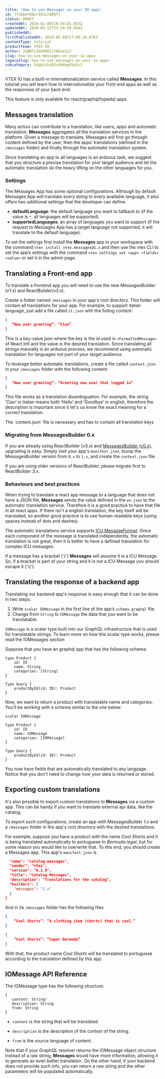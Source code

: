 ```yaml
---
title: 'How to use Messages on your IO apps'
id: tfvQmmt8Ozr95nLnQRQT1
status: DRAFT
createdAt: 2019-02-08T16:54:01.853Z
updatedAt: 2020-03-13T21:24:58.464Z
publishedAt: 
firstPublishedAt: 2019-02-08T17:00:10.078Z
contentType: tutorial
productTeam: VTEX IO
author: 3aBBTLS9ZKO6IcY0Goe2y2
slug: how-to-use-messages-on-your-io-apps
legacySlug: how-to-use-messages-on-your-io-apps
subcategory: 54gbzsku02c4bKmgFbp3v3
---
```


VTEX IO has a built-in internationalization service called __Messages__. In this tutorial you will learn how to internationalize your front end apps as well as the responses of your back end. 

<div class="alert alert-info">
This feature is only available for react/graphql/typedql apps.
</div>

## Messages translation 

Many actors can contribute to a translation, like users, apps and automatic translation. __Messages__ aggregates all the translation services in the platform. Given a message to translate, Messages will first go through content defined by the user, then the apps’ translations (defined in the `/messages` folder) and finally through the automatic translation system. 

Since translating an app to all languages is an arduous task, we suggest that you structure a precise translation for your target audience and let the automatic translation do the heavy lifting on the other languages for you.

### Settings

The Messages App has some optional configurations. Although by default Messages App will translate every string to every available language, it also offers two additional settings that the developer can define: 

- __defaultLanguage__: the default language you want to fallback to (if the value is `*`, all languages will be supported).
- __supportedLanguages__: an array of languages you want to support (if the request to Messages App has a target language not supported, it will translate to the default language).

To set the settings first install the __Messages__ app in your workspace with the command `vtex install vtex.messages@1.x` and then use the vtex CLI to set the app’s settings with the command `vtex settings set <app> <fields> <value>` or set it in the admin page. 

## Translating a Front-end app

To translate a frontend app you will need to use the new MessagesBuilder (v1.x) and ReactBuilder(v3.x). 

Create a folder named `/messages` in your app's root directory. This folder will contain all translations for your app. For example, to support italian language, just add a file called `it.json` with the folling content:

``` it.json
{
   “New user greeting”: “Ciao”
}
```

This is a key-value json where the key is the id used in `<FormattedMessage>` of React Intl and the value is the desired translation. Since translating all strings manually is an arduous process, we recommend using automatic translation for languages not part of your target audience.

To leverage better automatic translations, create a file called `context.json` in your `/messages` folder with the following content:

```context.json
{
   “New user greeting”: “Greeting new user that logged in”
}
```

This file works as a translation disambiguation. For example, the string ‘Ciao’ in italian means both ‘Hello’ and ‘Goodbye’ in english, therefore the description is important since it let's us know the exact meaning for a correct translation. 

<div class="alert alert-warning">
The `context.json` file is necessary and has to contain all translation keys
</div>
 
### Migrating from MessagesBuilder 0.x

If you are already using ReactBuilder (v3.x) and  [MessagesBuilder (v0.x)](https://help.vtex.com/en/announcement/new-way-of-adding-multilingual-support-to-your-vtex-io-app), upgrading is easy. Simply visit your app's `manifest.json`, bump the MessagesBuilder version from `0.x` to `1.x`, and create the `context.json` file. 

If you are using older versions of ReactBuilder, please migrate first to ReactBuilder 3.x.

### Behaviours and best practices

When trying to translate a react app message to a language that does not have a JSON file, __Messages__ sends the value defined in the `en.json` to the automatic translation service. Therefore it is a good practice to have that file in all react apps. If there isn't a english translation, the key itself will be translated, so another good practice is to use human-readable keys (using spaces instead of dots and dashes).

The automatic translations service supports [ICU MessageFormat](http://format-message.github.io/icu-message-format-for-translators/). Since each component of the message is translated independently, the automatic translation is not great, then it is better to have a defined translation for complex ICU messages.
  
If a message has a bracket ('{') __Messages__ will assume it is a ICU Message. So, if a bracket is part of your string and it is not a ICU Message you should escape it (‘\\{‘).
 
## Translating the response of a backend app 

Translating our backend app's response is easy enough that it can be done in two steps:

1. Write `scalar IOMessage` in the first line of the app’s `schema.graphql` file. 
2. Change from `String` to `IOMessage` the data that you want to be translatable.

`IOMessage` is a scalar type built into our GraphQL infrastructure that is used for translatable strings. To learn more on how this scalar type works, please read the IOMessages section

Suppose that you have an graphql app that has the following schema:

``` 
type Product {
    id: ID
    name: String
    categories: [String] 
}

Type Query {
    productById(id: ID): Product
}
```

Now, we want to return a product with translatable name and categories. You'll be working with a schema similar to the one below:

``` 
scalar IOMessage

type Product {
    id: ID
    name: IOMessage
    categories: [IOMessage]
}

Type Query {
    productById(id: ID): Product
}
```

You now have fields that are automatically translated to any language. Notice that you don't need to change how your data is returned or stored. 

## Exporting custom translations

It's also possible to export custom translations to __Messages__ via a custom app. This can be handy if you want to translate external api data, like the catalog. 

To export such configurations, create an app with MessagesBuilder 1.x and a `/messages` folder in the app's root directory with the desired translations.

For example, suppose you have a product with the name _Cool Shorts_ and it is being translated automatically to portuguese to _Bermuda legal_, but for some reason you would like to overwrite that. To this end, you should create a Messages app. This app's `manifest.json` is

```manifest.json
  "name": "catalog-messages",
  "vendor": "vtex",
  "version": "0.1.0",
  "title": "Catalog Messages",
  "description": "Translations for the catalog",
  "builders": {
    "messages": "1.x"
  }
}
```
And in its `/messages` folder has the following files

```context.json
{
    “Cool Shorts”: “A clothing item (shorts) that is cool.”
}
```

```pt.json
{
    “Cool Shorts”: “Super Bermuda”
}
```

With that, the product name _Cool Shorts_ will be translated to portuguese according to the translation defined by this app. 


## IOMessage API Reference

The IOMessage type has the following structure:

```
{
   content: String!
   description: String
   from: String
}
```

- `content` is the string that will be translated.

- `description` is the description of the context of the string.

- `from` is the source language of content.

Note that if your GraphQL resolver returns the IOMessage object structure instead of a raw string, __Messages__ would have more information, allowing it to generate an even better translation. On the other hand, if your backend does not provide such info, you can return a raw string and the other parameters will be populated automatically.
